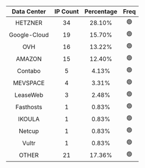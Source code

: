 | Data Center | IP Count | Percentage | Freq |
|:------------:|:--------:|:-----------:|:-----:|
| HETZNER | 34 | 28.10% | 🟢 |
| Google-Cloud | 19 | 15.70% | 🟢 |
| OVH | 16 | 13.22% | 🟢 |
| AMAZON | 15 | 12.40% | 🟢 |
| Contabo | 5 | 4.13% | 🟢 |
| MEVSPACE | 4 | 3.31% | 🟢 |
| LeaseWeb | 3 | 2.48% | 🟢 |
| Fasthosts | 1 | 0.83% | 🟢 |
| IKOULA | 1 | 0.83% | 🟢 |
| Netcup | 1 | 0.83% | 🟢 |
| Vultr | 1 | 0.83% | 🟢 |
| OTHER | 21 | 17.36% | 🟢 |
